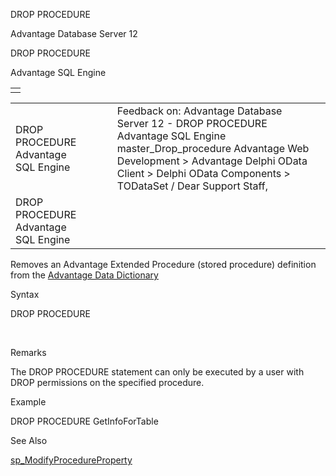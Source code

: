 DROP PROCEDURE




Advantage Database Server 12  

DROP PROCEDURE

Advantage SQL Engine

|  |
| --- |
|  |

|  |  |  |  |  |
| --- | --- | --- | --- | --- |
| DROP PROCEDURE  Advantage SQL Engine |  |  | Feedback on: Advantage Database Server 12 - DROP PROCEDURE Advantage SQL Engine master\_Drop\_procedure Advantage Web Development > Advantage Delphi OData Client > Delphi OData Components > TODataSet / Dear Support Staff, |  |
| DROP PROCEDURE  Advantage SQL Engine |  |  |  |  |

Removes an Advantage Extended Procedure (stored procedure) definition from the [Advantage Data Dictionary](master_advantage_data_dictionary.htm)

Syntax

DROP PROCEDURE <procedure-name>

 

Remarks

The DROP PROCEDURE statement can only be executed by a user with DROP permissions on the specified procedure.

Example

DROP PROCEDURE GetInfoForTable

See Also

[sp\_ModifyProcedureProperty](master_sp_modifyprocedureproperty.htm)
